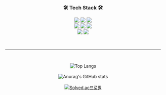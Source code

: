 <div align=center>
  
  ### 🛠️ Tech Stack 🛠️
  <p>
    <img src="https://img.shields.io/badge/Java-007396?style=flat-square&logo=Java&logoColor=white"/>
    <img src="https://img.shields.io/badge/Kotlin-7F52FF?style=flat-square&logo=Kotlin&logoColor=white"/>
    <img src="https://img.shields.io/badge/Dart-0175C2?style=flat-square&logo=Dart&logoColor=white"/>
    <br />
    <img src="https://img.shields.io/badge/Android-3DDC84?style=flat-square&logo=Android&logoColor=white"/>
    <img src="https://img.shields.io/badge/Jetpack Compose-4285F4?style=flat-square&logo=jetpackcompose&logoColor=white"/>
    <img src="https://img.shields.io/badge/Flutter-02569B?style=flat-square&logo=Flutter&logoColor=white"/>
    <br />
    <img src="https://img.shields.io/badge/Firebase-FFCA28?style=flat-square&logo=Firebase&logoColor=white"/>
    <img src="https://img.shields.io/badge/Google Cloud-4285F4?style=flat-square&logo=Google Cloud&logoColor=white"/>
  </p>

  <br />
  <hr />
  <br />
  
  ![Top Langs](https://github-readme-stats.vercel.app/api/top-langs/?username=tnfy10&count_private=true&layout=compact&theme=radical)
  <br /><br />
  ![Anurag's GitHub stats](https://github-readme-stats.vercel.app/api?username=tnfy10&count_private=true&show_icons=true&theme=radical)
  <br /><br />
  [![Solved.ac프로필](http://mazassumnida.wtf/api/v2/generate_badge?boj=tnfy10)](https://solved.ac/tnfy10)
</div>
